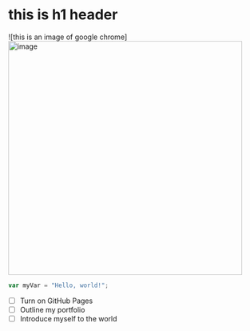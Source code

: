 # this is h1 header
![this is an image of google chrome]
<img width="468" alt="image" src="https://github.com/larsond513/skills-communicate-using-markdown/assets/120323717/f155e229-a477-425a-a0be-622cabeb07d9">
``` javascript
var myVar = "Hello, world!";
```


- [ ] Turn on GitHub Pages
- [ ] Outline my portfolio
- [ ] Introduce myself to the world
